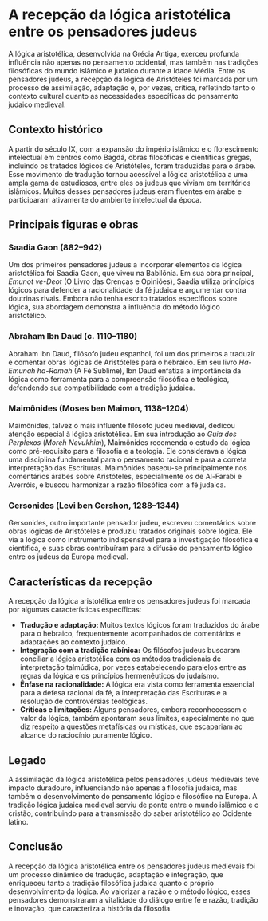 # A recepção da lógica aristotélica entre os pensadores judeus

A lógica aristotélica, desenvolvida na Grécia Antiga, exerceu profunda influência não apenas no pensamento ocidental, mas também nas tradições filosóficas do mundo islâmico e judaico durante a Idade Média. Entre os pensadores judeus, a recepção da lógica de Aristóteles foi marcada por um processo de assimilação, adaptação e, por vezes, crítica, refletindo tanto o contexto cultural quanto as necessidades específicas do pensamento judaico medieval.

## Contexto histórico

A partir do século IX, com a expansão do império islâmico e o florescimento intelectual em centros como Bagdá, obras filosóficas e científicas gregas, incluindo os tratados lógicos de Aristóteles, foram traduzidas para o árabe. Esse movimento de tradução tornou acessível a lógica aristotélica a uma ampla gama de estudiosos, entre eles os judeus que viviam em territórios islâmicos. Muitos desses pensadores judeus eram fluentes em árabe e participaram ativamente do ambiente intelectual da época.

## Principais figuras e obras

### Saadia Gaon (882–942)

Um dos primeiros pensadores judeus a incorporar elementos da lógica aristotélica foi Saadia Gaon, que viveu na Babilônia. Em sua obra principal, *Emunot ve-Deot* (O Livro das Crenças e Opiniões), Saadia utiliza princípios lógicos para defender a racionalidade da fé judaica e argumentar contra doutrinas rivais. Embora não tenha escrito tratados específicos sobre lógica, sua abordagem demonstra a influência do método lógico aristotélico.

### Abraham Ibn Daud (c. 1110–1180)

Abraham Ibn Daud, filósofo judeu espanhol, foi um dos primeiros a traduzir e comentar obras lógicas de Aristóteles para o hebraico. Em seu livro *Ha-Emunah ha-Ramah* (A Fé Sublime), Ibn Daud enfatiza a importância da lógica como ferramenta para a compreensão filosófica e teológica, defendendo sua compatibilidade com a tradição judaica.

### Maimônides (Moses ben Maimon, 1138–1204)

Maimônides, talvez o mais influente filósofo judeu medieval, dedicou atenção especial à lógica aristotélica. Em sua introdução ao *Guia dos Perplexos* (*Moreh Nevukhim*), Maimônides recomenda o estudo da lógica como pré-requisito para a filosofia e a teologia. Ele considerava a lógica uma disciplina fundamental para o pensamento racional e para a correta interpretação das Escrituras. Maimônides baseou-se principalmente nos comentários árabes sobre Aristóteles, especialmente os de Al-Farabi e Averróis, e buscou harmonizar a razão filosófica com a fé judaica.

### Gersonides (Levi ben Gershon, 1288–1344)

Gersonides, outro importante pensador judeu, escreveu comentários sobre obras lógicas de Aristóteles e produziu tratados originais sobre lógica. Ele via a lógica como instrumento indispensável para a investigação filosófica e científica, e suas obras contribuíram para a difusão do pensamento lógico entre os judeus da Europa medieval.

## Características da recepção

A recepção da lógica aristotélica entre os pensadores judeus foi marcada por algumas características específicas:

- **Tradução e adaptação:** Muitos textos lógicos foram traduzidos do árabe para o hebraico, frequentemente acompanhados de comentários e adaptações ao contexto judaico.
- **Integração com a tradição rabínica:** Os filósofos judeus buscaram conciliar a lógica aristotélica com os métodos tradicionais de interpretação talmúdica, por vezes estabelecendo paralelos entre as regras da lógica e os princípios hermenêuticos do judaísmo.
- **Ênfase na racionalidade:** A lógica era vista como ferramenta essencial para a defesa racional da fé, a interpretação das Escrituras e a resolução de controvérsias teológicas.
- **Críticas e limitações:** Alguns pensadores, embora reconhecessem o valor da lógica, também apontaram seus limites, especialmente no que diz respeito a questões metafísicas ou místicas, que escapariam ao alcance do raciocínio puramente lógico.

## Legado

A assimilação da lógica aristotélica pelos pensadores judeus medievais teve impacto duradouro, influenciando não apenas a filosofia judaica, mas também o desenvolvimento do pensamento lógico e filosófico na Europa. A tradição lógica judaica medieval serviu de ponte entre o mundo islâmico e o cristão, contribuindo para a transmissão do saber aristotélico ao Ocidente latino.

## Conclusão

A recepção da lógica aristotélica entre os pensadores judeus medievais foi um processo dinâmico de tradução, adaptação e integração, que enriqueceu tanto a tradição filosófica judaica quanto o próprio desenvolvimento da lógica. Ao valorizar a razão e o método lógico, esses pensadores demonstraram a vitalidade do diálogo entre fé e razão, tradição e inovação, que caracteriza a história da filosofia.